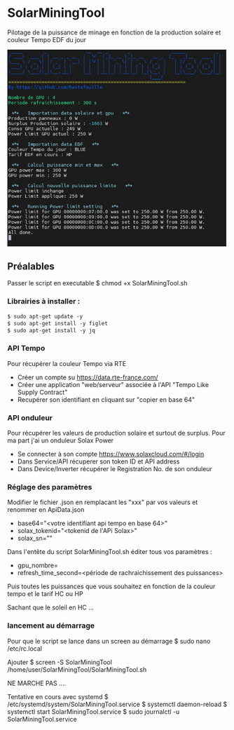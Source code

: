 # SolarMiningTool
Pilotage de la puissance de minage en fonction de la production solaire et couleur Tempo EDF du jour

<img src="Capture.jpg" width="500"/>

## Préalables

Passer le script en executable
	$ chmod +x SolarMiningTool.sh

### Librairies  à installer :
	$ sudo apt-get update -y 
	$ sudo apt-get install -y figlet 
	$ sudo apt-get install -y jq 

### API Tempo
Pour récupérer la couleur Tempo via RTE
- Créer un compte su <https://data.rte-france.com/>
- Créer une application "web/serveur" associée à l'API "Tempo Like Supply Contract"
- Recupérer son identifiant en cliquant sur "copier en base 64"

### API onduleur
Pour récupérer les valeurs de production solaire et surtout de surplus. Pour ma part j'ai un onduleur Solax Power
- Se connecter à son compte <https://www.solaxcloud.com/#/login>
- Dans Service/API récuperer son token ID et API address
- Dans Device/Inverter récupérer le Registration No. de son onduleur 

### Réglage des paramètres

Modifier le fichier .json en remplacant les "xxx" par vos valeurs et renommer en ApiData.json
- base64="<votre identifiant api tempo en base 64>"
- solax_tokenid="<tokenid de l'APi Solax>"
- solax_sn="<Registration No. de son onduleur Solax>"

Dans l'entête du script SolarMiningTool.sh éditer tous vos paramètres :
- gpu_nombre=<nombre de gpu sur le rig>
- refresh_time_second=<période de rachraichissement des puissances>

Puis toutes les puissances que vous souhaitez en fonction de la couleur tempo et le tarif HC ou HP

Sachant que le soleil en HC ...

### lancement au démarrage

Pour que le script se lance dans un screen au démarrage
	$ sudo nano /etc/rc.local
	
Ajouter
	$ screen -S SolarMiningTool /home/user/SolarMiningTool/SolarMiningTool.sh
 
 NE MARCHE PAS ....

 Tentative en cours avec systemd
	$ /etc/systemd/system/SolarMiningTool.service
	$ systemctl daemon-reload
	$ systemctl start SolarMiningTool.service
	$ sudo journalctl -u SolarMiningTool.service

  
  
 